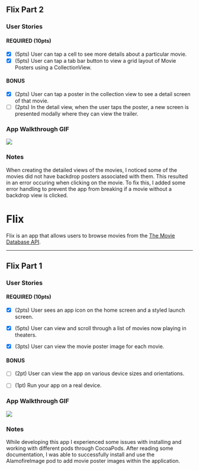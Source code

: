## Flix Part 2

### User Stories

#### REQUIRED (10pts)
- [x] (5pts) User can tap a cell to see more details about a particular movie.
- [x] (5pts) User can tap a tab bar button to view a grid layout of Movie Posters using a CollectionView.

#### BONUS
- [x] (2pts) User can tap a poster in the collection view to see a detail screen of that movie.
- [ ] (2pts) In the detail view, when the user taps the poster, a new screen is presented modally where they can view the trailer.

### App Walkthrough GIF
![](https://i.imgur.com/4y8UyHJ.gif)


### Notes
When creating the detailed views of the movies, I noticed some of the movies did not have backdrop posters associated with them. This resulted in an error occuring when clicking on the movie. To fix this, I added some error handling to prevent the app from breaking if a movie without a backdrop view is clicked. 

# Flix

Flix is an app that allows users to browse movies from the [The Movie Database API](http://docs.themoviedb.apiary.io/#).


---

## Flix Part 1

### User Stories

#### REQUIRED (10pts)
- [x] (2pts) User sees an app icon on the home screen and a styled launch screen.
- [x] (5pts) User can view and scroll through a list of movies now playing in theaters.
- [x] (3pts) User can view the movie poster image for each movie.


#### BONUS
- [ ] (2pt) User can view the app on various device sizes and orientations.
- [ ] (1pt) Run your app on a real device.


### App Walkthrough GIF
![](https://i.imgur.com/7T5aNus.gif)


### Notes
While developing this app I experienced some issues with installing and working with different pods through CocoaPods. After reading some documentation, I was able to successfully install and use the AlamofireImage pod to add movie poster images within the application. 
